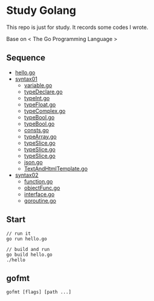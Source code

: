 # Study Golang

This repo is just for study. It records some codes I wrote.


Base on < The Go Programming Language >

## Sequence
- [hello.go](/hello.go)
- [syntax01](/syntax01)
    - [variable.go](/syntax01/variable.go)
    - [typeDeclare.go](/syntax01/typeDeclare.go)
    - [typeInt.go](/syntax01/typeInt.go)
    - [typeFloat.go](/syntax01/typeFloat.go)
    - [typeComplex.go](/syntax01/typeComplex.go)
    - [typeBool.go](/syntax01/typeBool.go)
    - [typeBool.go](/syntax01/typeString.go)
    - [consts.go](/syntax01/consts.go)
    - [typeArray.go](/syntax01/typeArray.go)
    - [typeSlice.go](/syntax01/typeSlice.go)
    - [typeSlice.go](/syntax01/typeMap.go)
    - [typeSlice.go](/syntax01/typeStruct.go)
    - [json.go](/syntax01/json.go)
    - [TextAndHtmlTemplate.go](/syntax01/TextAndHtmlTemplate.go)
- [syntax02](/syntax02)
    - [function.go](/syntax02/function.go)
    - [objectFunc.go](/syntax02/objectFunc.go)
    - [interface.go](/syntax02/interface.go)
    - [goroutine.go](/syntax02/goroutine.go)



## Start
```
// run it
go run hello.go

// build and run
go build hello.go
./hello

```

## gofmt
```
gofmt [flags] [path ...]
```



